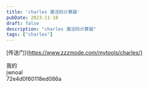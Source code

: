 ```yaml
---
title: 'charles 激活码计算器'
pubDate: 2023-11-18
draft: false
description: "charles 激活码计算器"
tags: ["charles"]
---
```


[传送门]{https://www.zzzmode.com/mytools/charles/}  

我的   
jwnoal   
72e4d0f60118ed086a   
